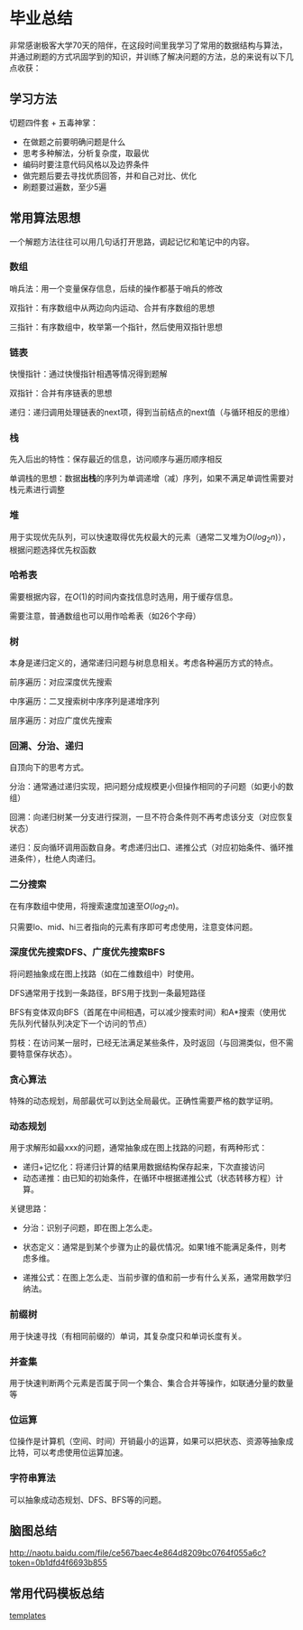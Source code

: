 # 毕业总结

非常感谢极客大学70天的陪伴，在这段时间里我学习了常用的数据结构与算法，并通过刷题的方式巩固学到的知识，并训练了解决问题的方法，总的来说有以下几点收获：

## 学习方法

切题四件套 + 五毒神掌：

- 在做题之前要明确问题是什么
- 思考多种解法，分析复杂度，取最优
- 编码时要注意代码风格以及边界条件
- 做完题后要去寻找优质回答，并和自己对比、优化
- 刷题要过遍数，至少5遍

## 常用算法思想

一个解题方法往往可以用几句话打开思路，调起记忆和笔记中的内容。

### 数组

哨兵法：用一个变量保存信息，后续的操作都基于哨兵的修改

双指针：有序数组中从两边向内运动、合并有序数组的思想

三指针：有序数组中，枚举第一个指针，然后使用双指针思想

### 链表

快慢指针：通过快慢指针相遇等情况得到题解

双指针：合并有序链表的思想

递归：递归调用处理链表的next项，得到当前结点的next值（与循环相反的思维）

### 栈

先入后出的特性：保存最近的信息，访问顺序与遍历顺序相反

单调栈的思想：数据**出栈**的序列为单调递增（减）序列，如果不满足单调性需要对栈元素进行调整

### 堆

用于实现优先队列，可以快速取得优先权最大的元素（通常二叉堆为$O(log_2n)$），根据问题选择优先权函数

### 哈希表

需要根据内容，在$O(1)$的时间内查找信息时选用，用于缓存信息。

需要注意，普通数组也可以用作哈希表（如26个字母）

### 树

本身是递归定义的，通常递归问题与树息息相关。考虑各种遍历方式的特点。

前序遍历：对应深度优先搜索

中序遍历：二叉搜索树中序序列是递增序列

层序遍历：对应广度优先搜索

### 回溯、分治、递归

自顶向下的思考方式。

分治：通常通过递归实现，把问题分成规模更小但操作相同的子问题（如更小的数组）

回溯：向递归树某一分支进行探测，一旦不符合条件则不再考虑该分支（对应恢复状态）

递归：反向循环调用函数自身。考虑递归出口、递推公式（对应初始条件、循环推进条件），杜绝人肉递归。

### 二分搜索

在有序数组中使用，将搜索速度加速至$O(log_2n$)。

只需要lo、mid、hi三者指向的元素有序即可考虑使用，注意变体问题。

### 深度优先搜索DFS、广度优先搜索BFS

将问题抽象成在图上找路（如在二维数组中）时使用。

DFS通常用于找到一条路径，BFS用于找到一条最短路径

BFS有变体双向BFS（首尾在中间相遇，可以减少搜索时间）和A*搜索（使用优先队列代替队列决定下一个访问的节点）

剪枝：在访问某一层时，已经无法满足某些条件，及时返回（与回溯类似，但不需要特意保存状态）。

### 贪心算法

特殊的动态规划，局部最优可以到达全局最优。正确性需要严格的数学证明。

### 动态规划

用于求解形如最xxx的问题，通常抽象成在图上找路的问题，有两种形式：

- 递归+记忆化：将递归计算的结果用数据结构保存起来，下次直接访问
- 动态递推：由已知的初始条件，在循环中根据递推公式（状态转移方程）计算。

关键思路：

- 分治：识别子问题，即在图上怎么走。

- 状态定义：通常是到某个步骤为止的最优情况。如果1维不能满足条件，则考虑多维。
- 递推公式：在图上怎么走、当前步骤的值和前一步有什么关系，通常用数学归纳法。

### 前缀树

用于快速寻找（有相同前缀的）单词，其复杂度只和单词长度有关。

### 并查集

用于快速判断两个元素是否属于同一个集合、集合合并等操作，如联通分量的数量等

### 位运算

位操作是计算机（空间、时间）开销最小的运算，如果可以把状态、资源等抽象成比特，可以考虑使用位运算加速。

### 字符串算法

可以抽象成动态规划、DFS、BFS等的问题。

## 脑图总结

http://naotu.baidu.com/file/ce567baec4e864d8209bc0764f055a6c?token=0b1dfd4f6693b855

## 常用代码模板总结

[templates](templates.md)